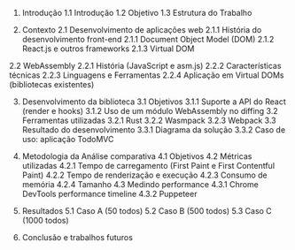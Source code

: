 
1. Introdução
  1.1 Introdução
  1.2 Objetivo
  1.3 Estrutura do Trabalho

2. Contexto
  2.1 Desenvolvimento de aplicações web
    2.1.1 História do desenvolvimento front-end
    2.1.1 Document Object Model (DOM)
    2.1.2 React.js e outros frameworks
    2.1.3 Virtual DOM

  2.2 WebAssembly
    2.2.1 História (JavaScript e asm.js)
    2.2.2 Características técnicas
    2.2.3 Linguagens e Ferramentas
    2.2.4 Aplicação em Virtual DOMs (bibliotecas existentes)

3. Desenvolvimento da biblioteca
  3.1 Objetivos
    3.1.1 Suporte a API do React (render e hooks)
    3.1.2 Uso de um módulo WebAssembly no diffing
  3.2 Ferramentas utilizadas
    3.2.1 Rust
    3.2.2 Wasmpack
    3.2.3 Webpack
  3.3 Resultado do desenvolvimento
    3.3.1 Diagrama da solução
    3.3.2 Caso de uso: aplicação TodoMVC

4. Metodologia da Análise comparativa
  4.1 Objetivos
  4.2 Métricas utilizadas
    4.2.1 Tempo de carregamento (First Paint e First Contentful Paint)
    4.2.2 Tempo de renderização e execução
    4.2.3 Consumo de memória
    4.2.4 Tamanho
  4.3 Medindo performance
    4.3.1 Chrome DevTools performance timeline
    4.3.2 Puppeteer

5. Resultados
  5.1 Caso A (50 todos)
  5.2 Caso B (500 todos)
  5.3 Caso C (1000 todos)

6. Conclusão e trabalhos futuros



    
